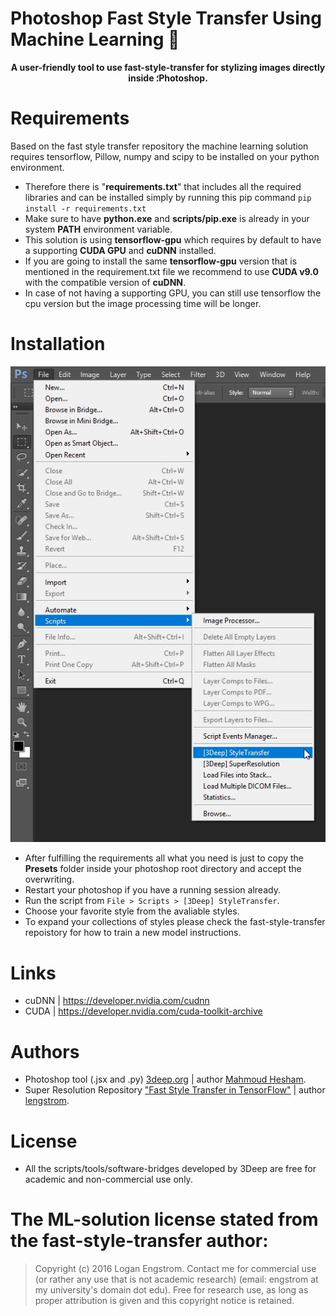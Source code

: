 # Photoshop Fast Style Transfer Using Machine Learning :art:
<p align="center"><b>A user-friendly tool to use fast-style-transfer for stylizing images directly inside ؛Photoshop.</b></p>

# Requirements
Based on the fast style transfer repository the machine learning solution requires tensorflow, Pillow, numpy and scipy to be installed on your python environment.

* Therefore there is "**requirements.txt**" that includes all the required libraries and can be installed simply by running this pip command
`pip install -r requirements.txt`
* Make sure to have **python.exe** and **scripts/pip.exe** is already in your system **PATH** environment variable.
* This solution is using **tensorflow-gpu** which requires by default to have a supporting **CUDA GPU** and **cuDNN** installed.
* If you are going to install the same **tensorflow-gpu** version that is mentioned in the requirement.txt file we recommend to use **CUDA v9.0** with the compatible version of **cuDNN**.
* In case of not having a supporting GPU, you can still use tensorflow the cpu version but the image processing time will be longer.

# Installation
![Photoshop Menu](Photoshop_menu.jpg?raw=true)
* After fulfilling the requirements all what you need is just to copy the **Presets** folder inside your photoshop root directory and accept the overwriting.
* Restart your photoshop if you have a running session already.
* Run the script from `File > Scripts > [3Deep] StyleTransfer`.
* Choose your favorite style from the avaliable styles.
* To expand your collections of styles please check the fast-style-transfer repoistory for how to train a new model instructions.

# Links
* cuDNN | https://developer.nvidia.com/cudnn
* CUDA | https://developer.nvidia.com/cuda-toolkit-archive

# Authors
* Photoshop tool (.jsx and .py) [3deep.org](https://www.3deep.org) | author [Mahmoud Hesham](https://github.com/MahmoudHesham).
* Super Resolution Repository ["Fast Style Transfer in TensorFlow"](https://github.com/lengstrom/fast-style-transfer) | author [lengstrom](https://github.com/lengstrom). 

# License
* All the scripts/tools/software-bridges developed by 3Deep are free for academic and non-commercial use only.
# The ML-solution license stated from the fast-style-transfer author:
> Copyright (c) 2016 Logan Engstrom. Contact me for commercial use (or rather any use that is not academic research) (email: engstrom at my university's domain dot edu). Free for research use, as long as proper attribution is given and this copyright notice is retained.